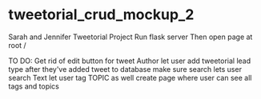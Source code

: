 # tweetorial_crud_mockup_2

Sarah and Jennifer
Tweetorial Project
Run flask server
Then open page at root /

TO DO:
  Get rid of edit button for tweet Author
  let user add tweetorial lead type after they've added tweet to database
  make sure search lets user search Text
  let user tag TOPIC as well
  create page where user can see all tags and topics
